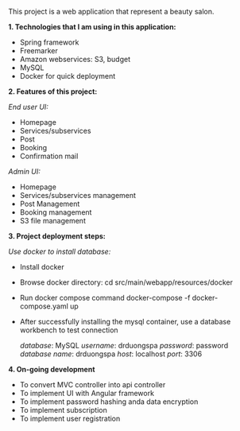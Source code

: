 This project is a web application that represent a beauty salon.

**1. Technologies that I am using in this application:**
* Spring framework
* Freemarker
* Amazon webservices: S3, budget
* MySQL
* Docker for quick deployment

**2. Features of this project:**

_End user UI:_
* Homepage
* Services/subservices
* Post
* Booking
* Confirmation mail

_Admin UI:_
* Homepage
* Services/subservices management
* Post Management
* Booking management
* S3 file management

**3. Project deployment steps:**

_Use docker to install database:_
- Install docker
- Browse docker directory:
  cd src/main/webapp/resources/docker
- Run docker compose command
  docker-compose -f docker-compose.yaml up
- After successfully installing the mysql container, use a database workbench to test connection

  _database_: MySQL
  _username_: drduongspa
  _password_: password
  _database name_: drduongspa
  _host_: localhost
  _port_: 3306

**4. On-going development**

- To convert MVC controller into api controller
- To implement UI with Angular framework
- To implement password hashing anda data encryption
- To implement subscription
- To implement user registration
